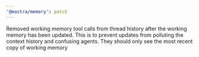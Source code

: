 ```yaml
---
'@mastra/memory': patch
---
```


Removed working memory tool calls from thread history after the working memory has been updated. This is to prevent updates from polluting the context history and confusing agents. They should only see the most recent copy of working memory
